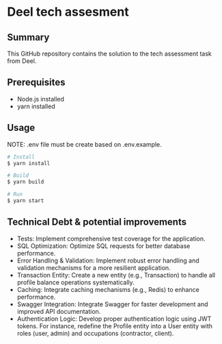 # Deel tech assesment

## Summary

This GitHub repository contains the solution to the tech assessment task from Deel.

## Prerequisites

- Node.js installed
- yarn installed

## Usage

NOTE: .env file must be create based on .env.example.

```bash
# Install
$ yarn install

# Build
$ yarn build

# Run
$ yarn start
```

## Technical Debt & potential improvements

- Tests: Implement comprehensive test coverage for the application.
- SQL Optimization: Optimize SQL requests for better database performance.
- Error Handling & Validation: Implement robust error handling and validation mechanisms for a more resilient application.
- Transaction Entity: Create a new entity (e.g., Transaction) to handle all profile balance operations systematically.
- Caching: Integrate caching mechanisms (e.g., Redis) to enhance performance.
- Swagger Integration: Integrate Swagger for faster development and improved API documentation.
- Authentication Logic: Develop proper authentication logic using JWT tokens. For instance, redefine the Profile entity into a User entity with roles (user, admin) and occupations (contractor, client).

